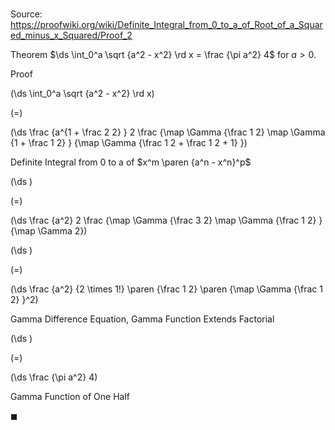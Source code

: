# 

Source: https://proofwiki.org/wiki/Definite_Integral_from_0_to_a_of_Root_of_a_Squared_minus_x_Squared/Proof_2

Theorem
$\ds \int_0^a \sqrt {a^2 - x^2} \rd x = \frac {\pi a^2} 4$
for $a > 0$. 


Proof













\(\ds \int_0^a \sqrt {a^2 - x^2} \rd x\)

\(=\)







\(\ds \frac {a^{1 + \frac 2 2} } 2 \frac {\map \Gamma {\frac 1 2} \map \Gamma {1 + \frac 1 2} } {\map \Gamma {\frac 1 2 + \frac 1 2 + 1} }\)





Definite Integral from 0 to a of $x^m \paren {a^n - x^n}^p$














\(\ds \)

\(=\)







\(\ds \frac {a^2} 2 \frac {\map \Gamma {\frac 3 2} \map \Gamma {\frac 1 2} } {\map \Gamma 2}\)




















\(\ds \)

\(=\)







\(\ds \frac {a^2} {2 \times 1!} \paren {\frac 1 2} \paren {\map \Gamma {\frac 1 2} }^2\)





Gamma Difference Equation, Gamma Function Extends Factorial














\(\ds \)

\(=\)







\(\ds \frac {\pi a^2} 4\)





Gamma Function of One Half



$\blacksquare$





